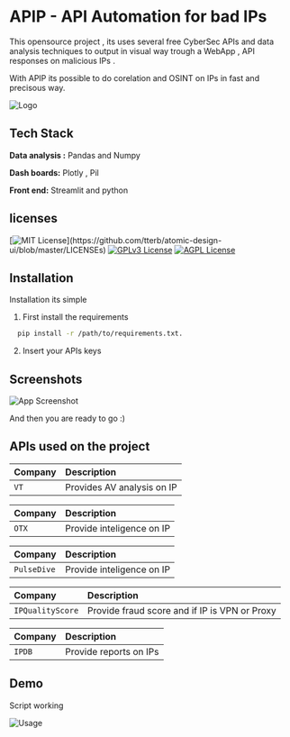 
# APIP - API Automation for bad IPs

This opensource project , its uses several free CyberSec APIs and data analysis techniques to output in visual way trough a WebApp ,  API responses on malicious IPs .

With APIP its possible to do corelation and OSINT on IPs in fast and precisous way. 





![Logo](https://i.ibb.co/dDxyhnr/cooltext399694882765997.png)




## Tech Stack

**Data analysis :** Pandas and Numpy

**Dash boards:** Plotly , Pil

**Front end:** Streamlit and python


## licenses



[![MIT License](https://img.shields.io/apm/l/atomic-design-ui.svg?)](https://github.com/tterb/atomic-design-ui/blob/master/LICENSEs)
[![GPLv3 License](https://img.shields.io/badge/License-GPL%20v3-yellow.svg)](https://opensource.org/licenses/)
[![AGPL License](https://img.shields.io/badge/license-AGPL-blue.svg)](http://www.gnu.org/licenses/agpl-3.0)


## Installation

Installation its simple 
1) First install the requirements

```bash
  pip install -r /path/to/requirements.txt.
```
    
2) Insert your APIs keys 
    

    
## Screenshots

![App Screenshot](https://i.ibb.co/Jc6rH7S/Capture.png)

And then you are ready to go :) 

## APIs used on the project 

 |Company | Description                |
 | :------- | :------------------------- |
 | `VT` | Provides AV analysis on IP |

|Company | Description                |
 | :------- | :------------------------- |
 | `OTX` | Provide inteligence on IP |

|Company | Description                |
 | :------- | :------------------------- |
 | `PulseDive` | Provide inteligence on IP  |


|Company | Description                |
 | :------- | :------------------------- |
 | `IPQualityScore` | Provide fraud score and if IP is VPN or Proxy |

 |Company | Description                |
 | :------- | :------------------------- |
 | `IPDB` | Provide reports on IPs  |


## Demo


Script working 


![Usage](https://i.ibb.co/mqVKNgL/Animation.gif)
